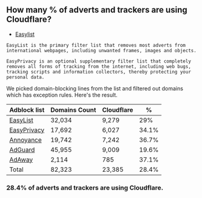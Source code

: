 ## How many % of adverts and trackers are using Cloudflare?


- [Easylist](https://web.archive.org/web/20210516110248/https://easylist.to/)
```
EasyList is the primary filter list that removes most adverts from international webpages, including unwanted frames, images and objects.

EasyPrivacy is an optional supplementary filter list that completely removes all forms of tracking from the internet, including web bugs, tracking scripts and information collectors, thereby protecting your personal data.
```


We picked domain-blocking lines from the list and filtered out domains which has exception rules.
Here's the result.


| Adblock list | Domains Count | Cloudflare | % |
| --- | --- | --- | --- |
| [EasyList](https://easylist.to/easylist/easylist.txt) | 32,034 | 9,279 | 29% |
| [EasyPrivacy](https://easylist.to/easylist/easyprivacy.txt) | 17,692 | 6,027 | 34.1% |
| [Annoyance](https://secure.fanboy.co.nz/fanboy-annoyance.txt) | 19,742 | 7,242 | 36.7% |
| [AdGuard](https://adguardteam.github.io/AdGuardSDNSFilter/Filters/filter.txt) | 45,955 | 9,009 | 19.6% |
| [AdAway](https://raw.githubusercontent.com/AdAway/adaway.github.io/master/hosts.txt) | 2,114 | 785 | 37.1% |
| Total | 82,323 | 23,385 | 28.4% |


### 28.4% of adverts and trackers are using Cloudflare.